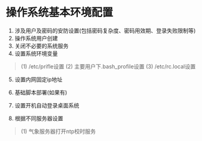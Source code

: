 
# 操作系统基本环境配置

1. 涉及用户及密码的安防设置(包括密码复杂度、密码用效期、登录失败限制等)
2. 操作系统用户创建
3. 关闭不必要的系统服务
4. 设置系统环境变量
  > (1) /etc/prifle设置
  > (2) 主要用户下.bash_profile设置
  > (3) /etc/rc.local设置
5. 设置内网固定ip地址

5. 基础脚本部署(如果有)
6. 设置开机自动登录桌面系统
7. 根据不同服务器设置
  > (1) 气象服务器打开ntp校时服务

